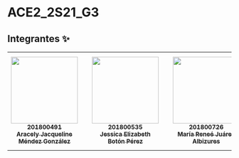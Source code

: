 # ACE2_2S21_G3

## Integrantes ✨

<table>
    <tr>
        <td align="center">
            <a href="https://github.com/Jacqueline06">
                <img src="https://github.com/Jacqueline06.png?size=150" width="150px;" alt="" />
                <br />
                <sub><b>201800491</b></sub>
                <br />
                <sub><b>Aracely Jacqueline Méndez González</b></sub>
            </a>
            <br />
            <!--<a href="#translation-turbolego" title="Translation">🌍</a>-->
        </td>
        <td></td>
        <td align="center">
            <a href="https://github.com/jessicabp19">
                <img src="https://github.com/jessicabp19.png?size=150" width="150px;" alt="" />
                <br />
                <sub><b>201800535</b></sub>
                <br />
                <sub><b>Jessica Elizabeth Botón Pérez</b></sub>
            </a>
            <br />
        </td>
        <td></td>
        <td align="center">
            <a href="https://github.com/201800726">
                <img src="https://github.com/201800726.png?size=150" width="150px;" alt="" />
                <br />
                <sub><b>201800726</b></sub>
                <br />
                <sub><b>María Reneé Juárez Albizures</b></sub>
            </a>
            <br />
        </td>
        <td></td>
        <td align="center">
            <a href="https://github.com/stefanycoromac">
                <img src="https://github.com/stefanycoromac.png?size=150" width="150px;" alt="" />
                <br />
                <sub><b>201801182</b></sub>
                <br />
                <sub><b>Stefany Samantha Abigail Coromac Huezo</b></sub>
            </a>
            <br />
        </td>
        <td></td>
        <td align="center">
            <a href="https://github.com/dadu0699">
                <img src="https://github.com/dadu0699.png?size=150" width="150px;" alt="" />
                <br />
                <sub><b>201801266</b></sub>
                <br />
                <sub><b>Didier Alfredo Domínguez Urías</b></sub>
            </a>
            <br />
        </td>
    </tr>
</table>
